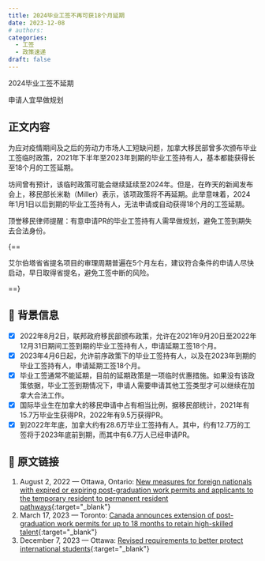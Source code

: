 ```yaml
---
title: 2024毕业工签不再可获18个月延期
date: 2023-12-08
# authors:
categories:
  - 工签
  - 政策速递
draft: false
---
```


<!-- ![cover pic](../img/6.jpg) -->
<style>
	.coverpic-container.date20231208 {
	background-image: url("/blog/img/9.jpg");
	}
</style>

<div class="coverWrapper">
<div class="coverpic-container date20231208" >
	<p class="title">2024毕业工签不延期</p>
	<p>申请人宜早做规划</p>
</div>
</div>



## 正文内容

为应对疫情期间及之后的劳动力市场人工短缺问题，加拿大移民部曾多次颁布毕业工签临时政策，2021年下半年至2023年到期的毕业工签持有人，基本都能获得长至18个月的工签延期。

<!-- more -->

坊间曾有预计，该临时政策可能会继续延续至2024年。但是，在昨天的新闻发布会上，移民部长米勒（Miller）表示，该项政策将不再延期。此举意味着，2024年1月1日以后到期的毕业工签持有人，无法申请或自动获得18个月的工签延期。

顶誉移民律师提醒：有意申请PR的毕业工签持有人需早做规划，避免工签到期失去合法身份。

{==

艾尔伯塔省省提名项目的审理周期普遍在5个月左右，建议符合条件的申请人尽快启动，早日取得省提名，避免工签中断的风险。

==}

## 📝 背景信息

- [x] 2022年8月2日，联邦政府移民部颁布政策，允许在2021年9月20日至2022年12月31日期间工签到期的毕业工签持有人，申请延期工签18个月。
- [x] 2023年4月6日起，允许前序政策下的毕业工签持有人，以及在2023年到期的毕业工签持有人，申请延期工签18个月。
- [x] 毕业工签通常不能延期，目前的延期政策是一项临时优惠措施。如果没有该政策依据，毕业工签到期情况下，申请人需要申请其他工签类型才可以继续在加拿大合法工作。
- [x] 国际毕业生在加拿大的移民申请中占有相当比例，据移民部统计，2021年有15.7万毕业生获得PR，2022年有9.5万获得PR。
- [x] 到2022年年底，加拿大约有28.6万毕业工签持有人。其中，约有12.7万的工签将于2023年底前到期，而其中有6.7万人已经申请PR。

## 🔗 原文链接

1. August 2, 2022 — Ottawa, Ontario: [New measures for foreign nationals with expired or expiring post-graduation work permits and applicants to the temporary resident to permanent resident pathways](https://www.canada.ca/en/immigration-refugees-citizenship/news/notices/measures-post-graduation-work-permits-temporary-resident-permanent-resident-pathways.html){:target="_blank"}
2. March 17, 2023 — Toronto: [Canada announces extension of post-graduation work permits for up to 18 months to retain high-skilled talent](https://www.canada.ca/en/immigration-refugees-citizenship/news/2023/03/canada-announces-extension-of-post-graduation-work-permits-for-up-to-18-months-to-retain-high-skilled-talent.html){:target="_blank"}
3. December 7, 2023 — Ottawa: [Revised requirements to better protect international students](https://www.canada.ca/en/immigration-refugees-citizenship/news/2023/12/revised-requirements-to-better-protect-international-students.html){:target="_blank"}


